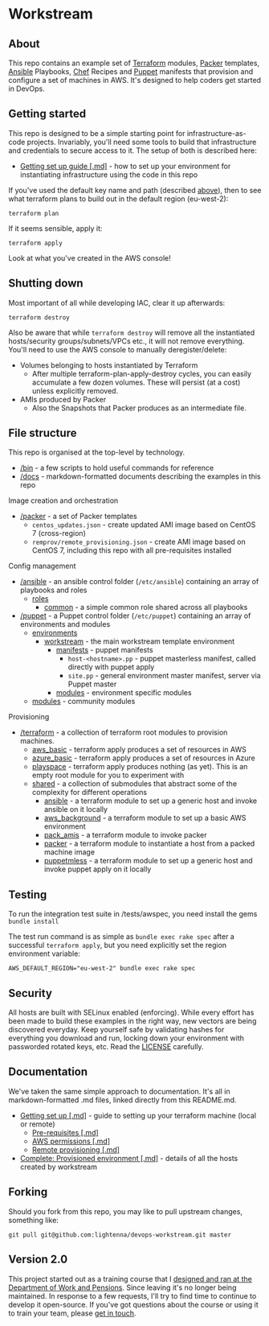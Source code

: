 Workstream
==========

About
-----
This repo contains an example set of [Terraform](https://www.terraform.io/) modules, [Packer](https://www.packer.io/) templates, [Ansible](https://www.ansible.com/) Playbooks, [Chef](https://www.chef.io/chef/) Recipes and [Puppet](https://puppet.com/) manifests that provision and configure a set of machines in AWS.  It's designed to help coders get started in DevOps.

Getting started
---------------

This repo is designed to be a simple starting point for infrastructure-as-code projects.  Invariably, you'll need some tools to build that infrastructure and credentials to secure access to it.  The setup of both is described here:

* [Getting set up guide [.md]](/docs/getting_set_up.md) - how to set up your environment for instantiating infrastructure using the code in this repo

If you've used the default key name and path (described [above](/docs/getting_set_up.md)), then to see what terraform plans to build out in the default region (eu-west-2):
```
terraform plan
```

If it seems sensible, apply it:
```
terraform apply
```

Look at what you've created in the AWS console!


Shutting down
-------------

Most important of all while developing IAC, clear it up afterwards:
```
terraform destroy
```
Also be aware that while `terraform destroy` will remove all the instantiated hosts/security groups/subnets/VPCs etc., it will not remove everything.  You'll need to use the AWS console to manually deregister/delete:

* Volumes belonging to hosts instantiated by Terraform
  * After multiple terraform-plan-apply-destroy cycles, you can easily accumulate a few dozen volumes.  These will persist (at a cost) unless explicitly removed.
* AMIs produced by Packer
  * Also the Snapshots that Packer produces as an intermediate file.

File structure
--------------
This repo is organised at the top-level by technology.

* [/bin](/bin) - a few scripts to hold useful commands for reference
* [/docs](/docs) - markdown-formatted documents describing the examples in this repo

Image creation and orchestration

* [/packer](/packer) - a set of Packer templates
  * `centos_updates.json` - create updated AMI image based on CentOS 7 (cross-region)
  * `remprov/remote_provisioning.json` - create AMI image based on CentOS 7, including this repo with all pre-requisites installed

Config management

* [/ansible](/ansible) - an ansible control folder (```/etc/ansible```) containing an array of playbooks and roles
  * [roles](/ansible/roles)
    * [common](/ansible/roles/common) - a simple common role shared across all playbooks
* [/puppet](/puppet) - a Puppet control folder (```/etc/puppet```) containing an array of environments and modules
  * [environments](/puppet/environments)
    * [workstream](/puppet/environments/workstream) - the main workstream template environment
      * [manifests](/puppet/environments/workstream/manifests) - puppet manifests
        * `host-<hostname>.pp` - puppet masterless manifest, called directly with puppet apply
        * `site.pp` - general environment master manifest, server via Puppet master
      * [modules](/puppet/environments/workstream/modules) - environment specific modules
  * [modules](/puppet/modules) - community modules

Provisioning

* [/terraform](/terraform) - a collection of terraform root modules to provision machines.
  * [aws_basic](/terraform/aws_basic) - terraform apply produces a set of resources in AWS
  * [azure_basic](/terraform/azure_basic) - terraform apply produces a set of resources in Azure
  * [playspace](/terraform/playspace) - terraform apply produces nothing (as yet).  This is an empty root module for you to experiment with
  * [shared](/terraform/shared) - a collection of submodules that abstract some of the complexity for different operations 
      * [ansible](/terraform/ansible) - a terraform module to set up a generic host and invoke ansible on it locally 
      * [aws_background](/terraform/shared/aws_background) - a terraform module to set up a basic AWS environment
      * [pack_amis](/terraform/shared/pack_amis) - a terraform module to invoke packer
      * [packer](/terraform/shared/packer) - a terraform module to instantiate a host from a packed machine image
      * [puppetmless](/terraform/shared/create-aws-vm-puppetmless) - a terraform module to set up a generic host and invoke puppet apply on it locally 

Testing
-------
To run the integration test suite in /tests/awspec, you need install the gems
`bundle install`

The test run command is as simple as `bundle exec rake spec` after a successful `terraform apply`, but you need explicitly set the region environment variable:
```
AWS_DEFAULT_REGION="eu-west-2" bundle exec rake spec
```

Security
--------
All hosts are built with SELinux enabled (enforcing).  While every effort has been made to build these examples in the right way, new vectors are being discovered everyday.  Keep yourself safe by validating hashes for everything you download and run, locking down your environment with passworded rotated keys, etc.  Read the [LICENSE](/LICENSE) carefully.

Documentation
-------------

We've taken the same simple approach to documentation.  It's all in markdown-formatted .md files, linked directly from this README.md.

* [Getting set up [.md]](/docs/getting_set_up.md) - guide to setting up your terraform machine (local or remote)
  * [Pre-requisites [.md]](/docs/pre_requisites.md)
  * [AWS permissions [.md]](/docs/aws_permissions.md)
  * [Remote provisioning [.md]](/docs/remote_provisioning.md)
* [Complete: Provisioned environment [.md]](/docs/provisioned_environment.md) - details of all the hosts created by workstream

Forking
-------
Should you fork from this repo, you may like to pull upstream changes, something like:
```
git pull git@github.com:lightenna/devops-workstream.git master
```

Version 2.0
-------
This project started out as a training course that I [designed and ran at the Department of Work and Pensions](https://github.com/dwp/devops-workstream).  Since leaving it's no longer being maintained.  In response to a few requests, I'll try to find time to continue to develop it open-source.  If you've got questions about the course or using it to train your team, please [get in touch](http://www.lightenna.com/contact).
